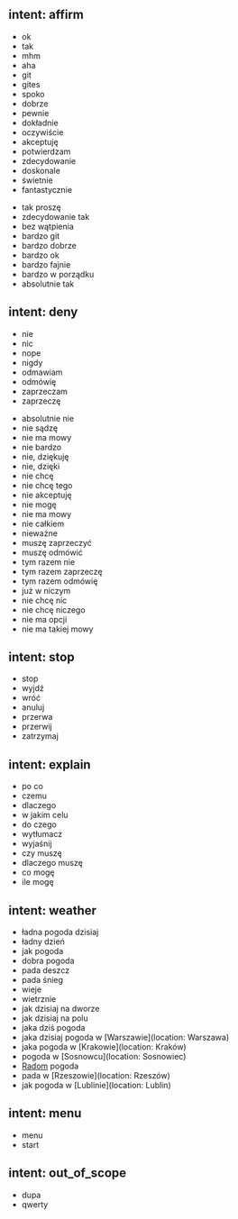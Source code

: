 <!-- user wants to affirm /confirm -->
## intent: affirm
<!-- basic cases -->
- ok
- tak
- mhm
- aha
- git
- gites
- spoko
- dobrze
- pewnie
- dokładnie
- oczywiście
- akceptuję
- potwierdzam
- zdecydowanie
- doskonale
- świetnie
- fantastycznie
<!-- advanced cases -->
- tak proszę
- zdecydowanie tak
- bez wątpienia
- bardzo git
- bardzo dobrze
- bardzo ok
- bardzo fajnie
- bardzo w porządku
- absolutnie tak


<!-- user wants to deny / regret -->
## intent: deny
<!-- basic cases -->
- nie
- nic
- nope
- nigdy
- odmawiam
- odmówię
- zaprzeczam
- zaprzeczę
<!-- advanced cases -->
- absolutnie nie
- nie sądzę
- nie ma mowy
- nie bardzo
- nie, dziękuję
- nie, dzięki
- nie chcę
- nie chcę tego
- nie akceptuję
- nie mogę
- nie ma mowy 
- nie całkiem
- nieważne
- muszę zaprzeczyć
- muszę odmówić
- tym razem nie
- tym razem zaprzeczę
- tym razem odmówię
- już w niczym
- nie chcę nic
- nie chcę niczego
- nie ma opcji
- nie ma takiej mowy

<!-- user wants to stop / cancel / break -->
## intent: stop
- stop
- wyjdź
- wróć
- anuluj
- przerwa
- przerwij
- zatrzymaj

## intent: explain
- po co
- czemu
- dlaczego
- w jakim celu
- do czego
- wytłumacz
- wyjaśnij
- czy muszę
- dlaczego muszę
- co mogę
- ile mogę
 
<!-- user ask about weather -->
## intent: weather
- ładna pogoda dzisiaj
- ładny dzień
- jak pogoda
- dobra pogoda
- pada deszcz
- pada śnieg
- wieje
- wietrznie
- jak dzisiaj na dworze
- jak dzisiaj na polu
- jaka dziś pogoda
- jaka dzisiaj pogoda w [Warszawie](location: Warszawa)
- jaka pogoda w [Krakowie](location: Kraków)
- pogoda w [Sosnowcu](location: Sosnowiec)
- [Radom](location) pogoda
- pada w [Rzeszowie](location: Rzeszów)
- jak pogoda w [Lublinie](location: Lublin)

## intent: menu
- menu
- start

## intent: out_of_scope
- dupa
- qwerty
